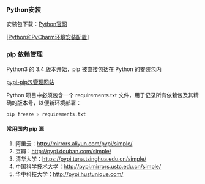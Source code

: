 ### Python安装

安装包下载：[Python官网](https://www.python.org/)

[[Python和PyCharm环境安装配置](https://ceshiren.com/t/topic/57)]



### pip 依赖管理

Python3 的 3.4 版本开始，pip 被直接包括在 Python 的安装包内

[pypi-pip包管理网站](https://pypi.org/project/pip/)



Python 项目中必须包含一个 requirements.txt 文件，用于记录所有依赖包及其精确的版本号，以便新环境部署：

```python
pip freeze > requirements.txt
```



#### 常用国内 pip 源

1. 阿里云：http://mirrors.aliyun.com/pypi/simple/
2. 豆瓣：http://pypi.douban.com/simple/
3. 清华大学：https://pypi.tuna.tsinghua.edu.cn/simple/
4. 中国科学技术大学：http://pypi.mirrors.ustc.edu.cn/simple/
5. 华中科技大学：http://pypi.hustunique.com/